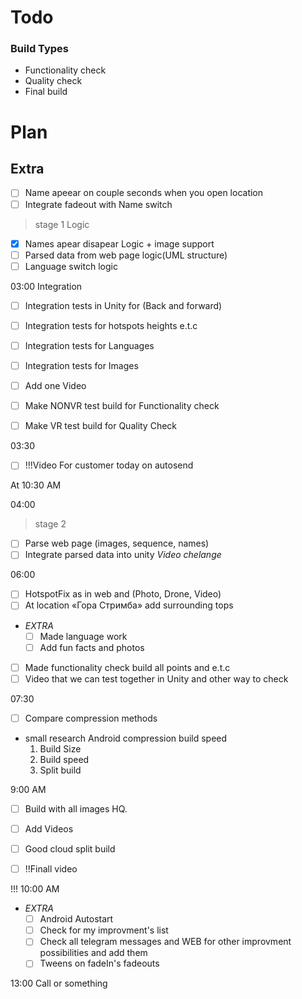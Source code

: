 # Todo 

### Build Types

- Functionality check
- Quality check 
- Final build

# Plan

## Extra


- [ ] Name apeear on couple seconds when you open location
- [ ] Integrate fadeout with Name switch

> stage 1 Logic

- [x] Names apear disapear Logic + image support
- [ ] Parsed data from web page logic(UML structure)
- [ ] Language switch logic

03:00  Integration

- [ ] Integration tests in Unity for (Back and forward)
- [ ] Integration tests for hotspots heights e.t.c 
- [ ] Integration tests for Languages
- [ ] Integration tests for Images

- [ ] Add one Video 

- [ ] Make NONVR test build for Functionality check 
- [ ] Make VR test build for Quality Check

03:30 

- [ ] !!!Video For customer today on autosend 

At 10:30 AM 

04:00 

> stage 2	

- [ ] Parse web page (images, sequence, names)
- [ ] Integrate parsed data into unity *Video chelange*

06:00

- [ ] HotspotFix as in web and (Photo, Drone, Video)
- [ ] At location «Гора Стримба»  add surrounding tops

- *EXTRA*
	- [ ]  Made language work
	- [ ]  Add fun facts and photos

- [ ]  Made functionality check build all points and e.t.c
- [ ]  Video that we can test together in Unity and other way to check

07:30 


- [ ] Compare compression methods 
 - small research Android compression build speed
	1. Build Size
	2. Build speed
	3. Split build

9:00 AM

- [ ] Build with all images HQ.
- [ ] Add Videos
- [ ] Good cloud split build

- [ ] !!Finall video

!!! 10:00 AM

- *EXTRA*
	- [ ]  Android Autostart
	- [ ] Check for my improvment's list
	- [ ] Check all telegram messages and WEB for other improvment possibilities and add them
	- [ ] Tweens on fadeIn's fadeouts

13:00 Call or something
